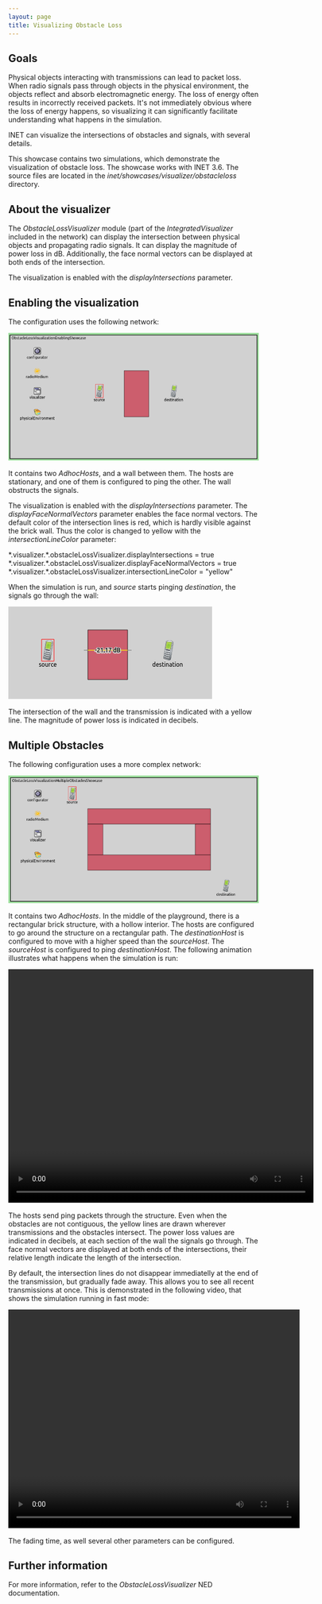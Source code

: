 ```yaml
---
layout: page
title: Visualizing Obstacle Loss
---
```


## Goals

Physical objects interacting with transmissions can lead to packet loss. When radio signals pass through objects in the physical environment, the objects reflect and absorb electromagnetic energy. The loss of energy often results in incorrectly received packets. It's not immediately obvious where the loss of energy happens, so visualizing it can significantly facilitate understanding what happens in the simulation.

INET can visualize the intersections of obstacles and signals, with several details.

This showcase contains two simulations, which demonstrate the visualization of obstacle loss. The showcase works with INET 3.6. The source files are located in the <var>inet/showcases/visualizer/obstacleloss</var> directory.

## About the visualizer

The <var>ObstacleLossVisualizer</var> module (part of the <var>IntegratedVisualizer</var> included in the network) can display the intersection between physical objects and propagating radio signals. It can display the magnitude of power loss in dB. Additionally, the face normal vectors can be displayed at both ends of the intersection.

The visualization is enabled with the <var>displayIntersections</var> parameter.

## Enabling the visualization

The configuration uses the following network:

<img src="simplenetwork.png" class="screen" />

It contains two <var>AdhocHosts</var>, and a wall between them. The hosts are stationary, and one of them is configured to ping the other. The wall obstructs the signals.

The visualization is enabled with the <var>displayIntersections</var> parameter. The <var>displayFaceNormalVectors</var> parameter enables the face normal vectors. The default color of the intersection lines is red, which is hardly visible against the brick wall. Thus the color is changed to yellow with the <var>intersectionLineColor</var> parameter:

<p><div class="snippet">
*.visualizer.*.obstacleLossVisualizer.displayIntersections = true
*.visualizer.*.obstacleLossVisualizer.displayFaceNormalVectors = true
*.visualizer.*.obstacleLossVisualizer.intersectionLineColor = "yellow"
</div></p>

When the simulation is run, and <var>source</var> starts pinging <var>destination</var>, the signals go through the wall:

<img src="simple2.png" class="screen" />

The intersection of the wall and the transmission is indicated with a yellow line. The magnitude of power loss is indicated in decibels.

## Multiple Obstacles

The following configuration uses a more complex network:

<img src="advancednetwork.png" class="screen" />

It contains two <var>AdhocHosts</var>. In the middle of the playground, there is a rectangular brick structure, with a hollow interior. The hosts are configured to go around the structure on a rectangular path. The <var>destinationHost</var> is configured to move with a higher speed than the <var>sourceHost</var>. The <var>sourceHost</var> is configured to ping <var>destinationHost</var>. The following animation illustrates what happens when the simulation is run:

<p><video controls autoplay loop onclick="this.paused ? this.play() : this.pause();" src="obstacleloss2_5.mp4" width="614" height="470"></video></p>

The hosts send ping packets through the structure. Even when the obstacles are not contiguous, the yellow lines are drawn wherever transmissions and the obstacles intersect. The power loss values are indicated in decibels, at each section of the wall the signals go through. The face normal vectors are displayed at both ends of the intersections, their relative length indicate the length of the intersection.

By default, the intersection lines do not disappear immediatelly at the end of the transmission, but gradually fade away. This allows you to see all recent transmissions at once. This is demonstrated in the following video, that shows the simulation running in fast mode:

<p><video controls autoplay loop onclick="this.paused ? this.play() : this.pause();" src="obstacleloss3.mp4" width="586px" height="440px"></video></p>

The fading time, as well several other parameters can be configured.

## Further information

For more information, refer to the <var>ObstacleLossVisualizer</var> NED documentation.

